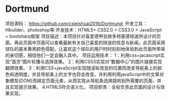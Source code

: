 # Dortmund

 项目源码： https://github.com/csleishuai2016/Dortmund;
开发工具：Hbuilder、photoshop等
开发技术：HTML5+ CSS2.0 + CSS3.0 + JavaScript + bootsharp框架
项目描述：本项目针对喜爱德甲劲旅多特蒙德球迷所设计的页面，再此页面中页面可以查看最新有关自己喜爱的球迷的信息与新闻。此页面采用球队的基本黄黑颜色搭配，让喜欢这个球队的用户时时刻刻地体验到此页面所带来的亲切感，相信他们一定会融入其中。 
项目运用技术：
1：利用css+jacascript实现“首页”图片轮播与选择效果。
2：利用CSS3实现对“数据中心”的图片链接实现翻牌效果。
3：利用CSS+javaScript实现随滚轮改变的位置而改变导航条上的颜色和透明度，并且导航条上的文字也将会改变。并利用利用javaScript中的文章对象模型(DOM)而绑定页面元素，从而实现从导航条选择跳转到所需要的页面，并且实现提示效果。 
4.HTML5符合语义化。
项目职责：全权负责此页面的设计与效果实现。
